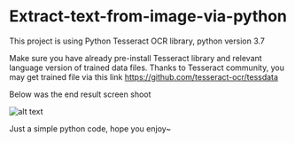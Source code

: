 # Extract-text-from-image-via-python
This project is using Python Tesseract OCR library, python version 3.7

Make sure you have already pre-install Tesseract library and relevant language version of trained data files.
Thanks to Tesseract community, you may get trained file via this link https://github.com/tesseract-ocr/tessdata

Below was the end result screen shoot

![alt text](https://raw.githubusercontent.com/arixlee/Extract-text-from-image-via-python/blob/master/INVT_cn_text.png)

Just a simple python code, hope you enjoy~ 
